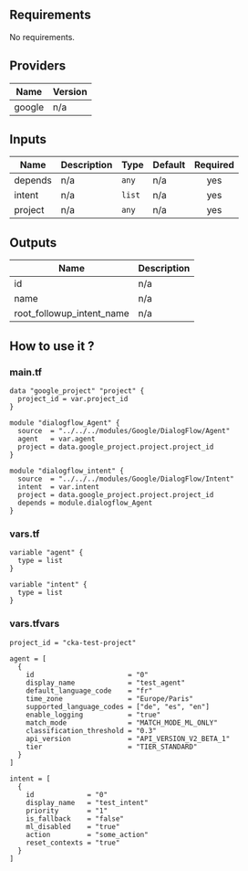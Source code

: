 ## Requirements

No requirements.

## Providers

| Name | Version |
|------|---------|
| google | n/a |

## Inputs

| Name | Description | Type | Default | Required |
|------|-------------|------|---------|:--------:|
| depends | n/a | `any` | n/a | yes |
| intent | n/a | `list` | n/a | yes |
| project | n/a | `any` | n/a | yes |

## Outputs

| Name | Description |
|------|-------------|
| id | n/a |
| name | n/a |
| root\_followup\_intent\_name | n/a |

## How to use it ?
### main.tf
```hcl
data "google_project" "project" {
  project_id = var.project_id
}

module "dialogflow_Agent" {
  source  = "../../../modules/Google/DialogFlow/Agent"
  agent   = var.agent
  project = data.google_project.project.project_id
}

module "dialogflow_intent" {
  source  = "../../../modules/Google/DialogFlow/Intent"
  intent  = var.intent
  project = data.google_project.project.project_id
  depends = module.dialogflow_Agent
}
```

### vars.tf
```hcl
variable "agent" {
  type = list
}

variable "intent" {
  type = list
}
```


### vars.tfvars
```
project_id = "cka-test-project"

agent = [
  {
    id                       = "0"
    display_name             = "test_agent"
    default_language_code    = "fr"
    time_zone                = "Europe/Paris"
    supported_language_codes = ["de", "es", "en"]
    enable_logging           = "true"
    match_mode               = "MATCH_MODE_ML_ONLY"
    classification_threshold = "0.3"
    api_version              = "API_VERSION_V2_BETA_1"
    tier                     = "TIER_STANDARD"
  }
]

intent = [
  {
    id             = "0"
    display_name   = "test_intent"
    priority       = "1"
    is_fallback    = "false"
    ml_disabled    = "true"
    action         = "some_action"
    reset_contexts = "true"
  }
]
```
